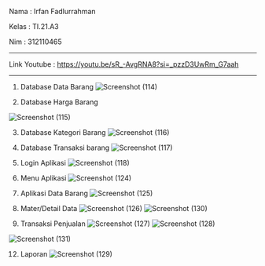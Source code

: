 Nama : Irfan Fadlurrahman

Kelas : TI.21.A3

Nim : 312110465
********************************************

Link Youtube : https://youtu.be/sR_-AvgRNA8?si=_pzzD3UwRm_G7aah


********************************************
1. Database Data Barang
![Screenshot (114)](https://github.com/stavonofa/UASpemrogvisual/assets/98897147/2df19f7b-effd-4b65-af62-b71513cba2ce)

2. Database Harga Barang
   
![Screenshot (115)](https://github.com/stavonofa/UASpemrogvisual/assets/98897147/21acc4a2-db93-4edc-954e-5bc6f969614a)

3. Database Kategori Barang
![Screenshot (116)](https://github.com/stavonofa/UASpemrogvisual/assets/98897147/0f1f6764-8138-417b-beee-5d0a4816ee72)

4. Database Transaksi barang
![Screenshot (117)](https://github.com/stavonofa/UASpemrogvisual/assets/98897147/68b4fdf4-23db-44dd-bab2-f1062668535c)

5. Login Aplikasi
![Screenshot (118)](https://github.com/stavonofa/UASpemrogvisual/assets/98897147/f79fb458-baf4-4e34-91e1-78c041ad2ed8)

6. Menu Aplikasi
![Screenshot (124)](https://github.com/stavonofa/UASpemrogvisual/assets/98897147/8e4f1609-4de5-4d06-bd96-1db7322050f4)

7. Aplikasi Data Barang
![Screenshot (125)](https://github.com/stavonofa/UASpemrogvisual/assets/98897147/cd963574-363b-4248-9b39-8b502ae3051d)

8. Mater/Detail Data
![Screenshot (126)](https://github.com/stavonofa/UASpemrogvisual/assets/98897147/ec3088c6-7c0a-4d8a-a1a8-887b64bf03ae)
![Screenshot (130)](https://github.com/stavonofa/UASpemrogvisual/assets/98897147/fa212f78-ea09-487f-b0ef-8f571c9215bc)

10. Transaksi Penjualan
  ![Screenshot (127)](https://github.com/stavonofa/UASpemrogvisual/assets/98897147/60d5848a-8aa4-46fc-a05c-2b0191654ba7)
 ![Screenshot (128)](https://github.com/stavonofa/UASpemrogvisual/assets/98897147/342c939c-6748-416f-b4d7-7412f0f5280f)

![Screenshot (131)](https://github.com/stavonofa/UASpemrogvisual/assets/98897147/1d76becd-96f3-4af0-909c-7b467740543e)

12. Laporan
![Screenshot (129)](https://github.com/stavonofa/UASpemrogvisual/assets/98897147/43442be1-e129-4031-838e-251711b560aa)


 

   









